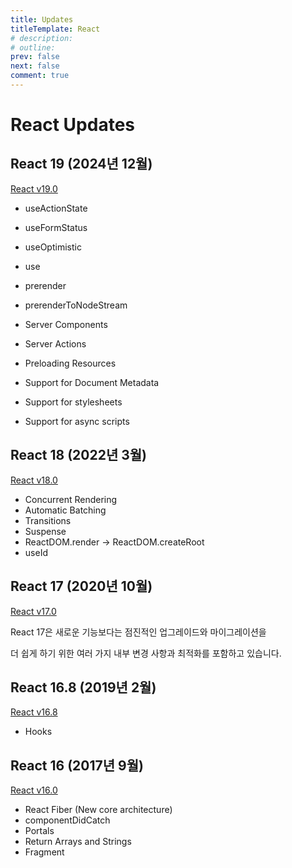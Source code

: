 ```yaml
---
title: Updates
titleTemplate: React
# description:
# outline:
prev: false
next: false
comment: true
---
```


# React Updates

## React 19 (2024년 12월)

[React v19.0](https://react.dev/blog/2024/12/05/react-19)

- useActionState
- useFormStatus
- useOptimistic
- use
- prerender
- prerenderToNodeStream
- Server Components
- Server Actions

- Preloading Resources
- Support for Document Metadata
- Support for stylesheets
- Support for async scripts

## React 18 (2022년 3월)

[React v18.0](https://react.dev/blog/2022/03/29/react-v18)

- Concurrent Rendering
- Automatic Batching
- Transitions
- Suspense
- ReactDOM.render -> ReactDOM.createRoot
- useId

## React 17 (2020년 10월)

[React v17.0](https://legacy.reactjs.org/blog/2020/10/20/react-v17.html)

React 17은 새로운 기능보다는 점진적인 업그레이드와 마이그레이션을

더 쉽게 하기 위한 여러 가지 내부 변경 사항과 최적화를 포함하고 있습니다.

## React 16.8 (2019년 2월)

[React v16.8](https://legacy.reactjs.org/blog/2019/02/06/react-v16.8.0.html)

- Hooks

## React 16 (2017년 9월)

[React v16.0](https://legacy.reactjs.org/blog/2017/09/26/react-v16.0.html)

- React Fiber (New core architecture)
- componentDidCatch
- Portals
- Return Arrays and Strings
- Fragment
